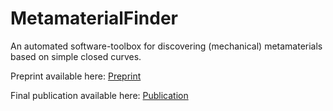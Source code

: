 # MetamaterialFinder
An automated software-toolbox for discovering (mechanical) metamaterials based on simple closed curves.

Preprint available here: [Preprint](https://papers.ssrn.com/sol3/papers.cfm?abstract_id=4512534)

Final publication available here: [Publication](https://www.sciencedirect.com/science/article/pii/S0965997824000334)
